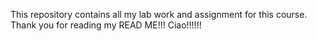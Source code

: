 This repository contains all my lab work and assignment for this course. Thank you for reading my READ ME!!! Ciao!!!!!!
